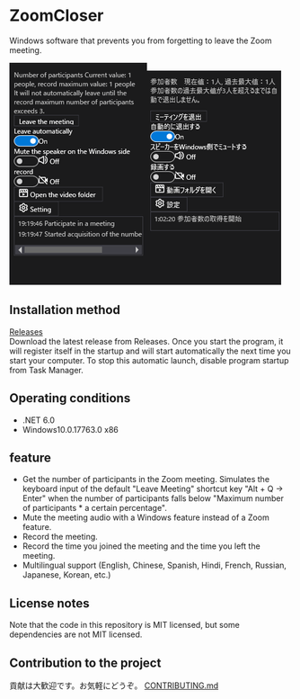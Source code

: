 # ZoomCloser

Windows software that prevents you from forgetting to leave the Zoom meeting.

![Sample](https://github.com/34j/ZoomCloser/blob/main/Example.png)![Sample](https://github.com/34j/ZoomCloser/blob/main/Example.ja.png)

## Installation method

[Releases](https://github.com/34j/ZoomCloser/releases)  
Download the latest release from Releases. Once you start the program, it will register itself in the startup and will start automatically the next time you start your computer.
To stop this automatic launch, disable program startup from Task Manager.

## Operating conditions

-   .NET 6.0
-   Windows10.0.17763.0 x86

## feature

-   Get the number of participants in the Zoom meeting. Simulates the keyboard input of the default "Leave Meeting" shortcut key "Alt + Q → Enter" when the number of participants falls below "Maximum number of participants \* a certain percentage".
-   Mute the meeting audio with a Windows feature instead of a Zoom feature.
-   Record the meeting.
-   Record the time you joined the meeting and the time you left the meeting.
-   Multilingual support (English, Chinese, Spanish, Hindi, French, Russian, Japanese, Korean, etc.)

## License notes

Note that the code in this repository is MIT licensed, but some dependencies are not MIT licensed.

## Contribution to the project

貢献は大歓迎です。お気軽にどうぞ。
[CONTRIBUTING.md](https://github.com/34j/ZoomCloser/tree/main/.github/CONTRIBUTING.md)
